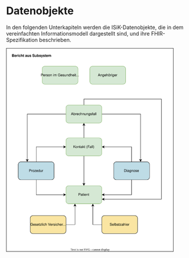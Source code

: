 # Datenobjekte

In den folgenden Unterkapiteln werden die ISiK-Datenobjekte, die in dem vereinfachten Informationsmodell dargestellt sind, und ihre FHIR-Spezifikation beschrieben.

<img src="https://raw.githubusercontent.com/gematik/spec-ISiK-Basismodul/main-isik-stufe-3/Material/images/diagrams/Vereinfachtes_Infomodell.svg" alt="Vereinfachtes Infomodell" width="90%"/>
